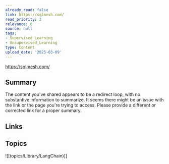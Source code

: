 ```yaml
---
already_read: false
link: https://sqlmesh.com/
read_priority: 2
relevance: 0
source: null
tags:
- Supervised_Learning
- Unsupervised_Learning
type: Content
upload_date: '2025-03-09'
---
```


https://sqlmesh.com/
## Summary

The content you've shared appears to be a redirect loop, with no substantive information to summarize. It seems there might be an issue with the link or the page you're trying to access. Please provide a different or corrected link for a proper summary.
## Links


## Topics

![[topics/Library/LangChain)]]